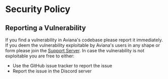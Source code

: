 # Security Policy

## Reporting a Vulnerability

If you find a vulnerability in Aviana's codebase please report it immediately. If you deem the vulnerability exploitable
by Aviana's users in any shape or form please join the [Support Server][discord server]. In case the vulnerability is not exploitable you are free
to either:

-   Use the GitHub issue tracker to report the issue
-   Report the issue in the Discord server

<!-- LINKS -->

[discord server]: https://discord.gg/FD5MMabf8Y
